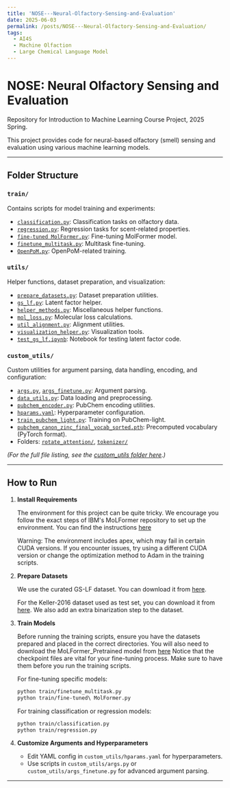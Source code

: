 ```yaml
---
title: 'NOSE---Neural-Olfactory-Sensing-and-Evaluation'
date: 2025-06-03
permalink: /posts/NOSE---Neural-Olfactory-Sensing-and-Evaluation/
tags:
  - AI4S
  - Machine Olfaction
  - Large Chemical Language Model
---
```


# NOSE: Neural Olfactory Sensing and Evaluation

Repository for Introduction to Machine Learning Course Project, 2025 Spring.

This project provides code for neural-based olfactory (smell) sensing and evaluation using various machine learning models.

---

## Folder Structure

### `train/`

Contains scripts for model training and experiments:

- [`classification.py`](train/classification.py): Classification tasks on olfactory data.
- [`regression.py`](train/regression.py): Regression tasks for scent-related properties.
- [`fine-tuned MolFormer.py`](train/fine-tuned%20MolFormer.py): Fine-tuning MolFormer model.
- [`finetune_multitask.py`](train/finetune_multitask.py): Multitask fine-tuning.
- [`OpenPoM.py`](train/OpenPoM.py): OpenPoM-related training.

### `utils/`

Helper functions, dataset preparation, and visualization:

- [`prepare_datasets.py`](utils/prepare_datasets.py): Dataset preparation utilities.
- [`gs_lf.py`](utils/gs_lf.py): Latent factor helper.
- [`helper_methods.py`](utils/helper_methods.py): Miscellaneous helper functions.
- [`mol_loss.py`](utils/mol_loss.py): Molecular loss calculations.
- [`util_alignment.py`](utils/util_alignment.py): Alignment utilities.
- [`visualization_helper.py`](utils/visualization_helper.py): Visualization tools.
- [`test_gs_lf.ipynb`](utils/test_gs_lf.ipynb): Notebook for testing latent factor code.

### `custom_utils/`

Custom utilities for argument parsing, data handling, encoding, and configuration:

- [`args.py`](custom_utils/args.py), [`args_finetune.py`](custom_utils/args_finetune.py): Argument parsing.
- [`data_utils.py`](custom_utils/data_utils.py): Data loading and preprocessing.
- [`pubchem_encoder.py`](custom_utils/pubchem_encoder.py): PubChem encoding utilities.
- [`hparams.yaml`](custom_utils/hparams.yaml): Hyperparameter configuration.
- [`train_pubchem_light.py`](custom_utils/train_pubchem_light.py): Training on PubChem-light.
- [`pubchem_canon_zinc_final_vocab_sorted.pth`](custom_utils/pubchem_canon_zinc_final_vocab_sorted.pth): Precomputed vocabulary (PyTorch format).
- Folders: [`rotate_attention/`](custom_utils/rotate_attention), [`tokenizer/`](custom_utils/tokenizer)

*(For the full file listing, see the [custom_utils folder here](https://github.com/XiongWenye/NOSE---Neural-Olfactory-Sensing-and-Evaluation/tree/master/custom_utils).)*

---

## How to Run

1. **Install Requirements**

   The environment for this project can be quite tricky. We encourage you follow the exact steps of IBM's MoLFormer repository to set up the environment. You can find the instructions [here](https://github.com/IBM/molformer)

   Warning: The environment includes apex, which may fail in certain CUDA versions. If you encounter issues, try using a different CUDA version or change the optimization method to Adam in the training scripts.

2. **Prepare Datasets**

   We use the curated GS-LF dataset. You can download it from [here](https://github.com/ARY2260/openpom/blob/74e964eb5b1086badcb3e3ba47df3528259d7000/openpom/data/curated_datasets/curated_GS_LF_merged_4983.csv).

   For the Keller-2016 dataset used as test set, you can download it from [here](https://github.com/pyrfume/pyrfume-data/tree/main/keller_2016). We also add an extra binarization step to the dataset.

3. **Train Models**

   Before running the training scripts, ensure you have the datasets prepared and placed in the correct directories. You will also need to download the MoLFormer_Pretrained model from [here](https://github.com/Farzaneh-Taleb/MoLFormer_N2024) Notice that the checkpoint files are vital for your fine-tuning process. Make sure to have them before you run the training scripts.

   For fine-tuning specific models:

   ```bash
   python train/finetune_multitask.py
   python train/fine-tuned\ MolFormer.py
   ```

    For training classification or regression models:
    
    ```bash
    python train/classification.py
    python train/regression.py
    ```

4. **Customize Arguments and Hyperparameters**

   - Edit YAML config in `custom_utils/hparams.yaml` for hyperparameters.
   - Use scripts in `custom_utils/args.py` or `custom_utils/args_finetune.py` for advanced argument parsing.

---